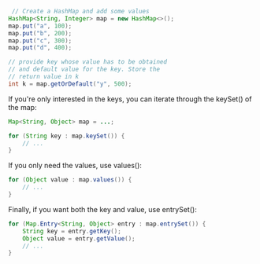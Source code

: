 ```java
 // Create a HashMap and add some values
HashMap<String, Integer> map = new HashMap<>();
map.put("a", 100);
map.put("b", 200);
map.put("c", 300);
map.put("d", 400);

// provide key whose value has to be obtained
// and default value for the key. Store the
// return value in k
int k = map.getOrDefault("y", 500);
```

If you're only interested in the keys, you can iterate through the keySet() of the map:

```java
Map<String, Object> map = ...;

for (String key : map.keySet()) {
    // ...
}
```

If you only need the values, use values():

```java
for (Object value : map.values()) {
    // ...
}
```

Finally, if you want both the key and value, use entrySet():

```java
for (Map.Entry<String, Object> entry : map.entrySet()) {
    String key = entry.getKey();
    Object value = entry.getValue();
    // ...
}
```
